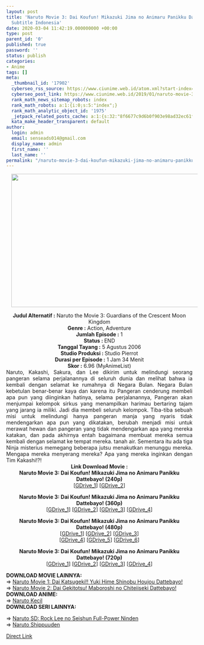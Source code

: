 ```yaml
---
layout: post
title: 'Naruto Movie 3: Dai Koufun! Mikazuki Jima no Animaru Panikku Dattebayo! Movie
  Subtitle Indonesia'
date: 2020-03-04 11:42:19.000000000 +00:00
type: post
parent_id: '0'
published: true
password: ''
status: publish
categories:
- Anime
tags: []
meta:
  _thumbnail_id: '17902'
  cyberseo_rss_source: https://www.ciunime.web.id/atom.xml?start-index=3001&max-results=150
  cyberseo_post_link: https://www.ciunime.web.id/2019/01/naruto-movie-3-dai-koufun-mikazuki-jima.html
  rank_math_news_sitemap_robots: index
  rank_math_robots: a:1:{i:0;s:5:"index";}
  rank_math_analytic_object_id: '1975'
  _jetpack_related_posts_cache: a:1:{s:32:"8f6677c9d6b0f903e98ad32ec61f8deb";a:2:{s:7:"expires";i:1650927386;s:7:"payload";a:0:{}}}
  kata_make_header_transparent: default
author:
  login: admin
  email: senseads014@gmail.com
  display_name: admin
  first_name: ''
  last_name: ''
permalink: "/naruto-movie-3-dai-koufun-mikazuki-jima-no-animaru-panikku-dattebayo-movie-subtitle-indonesia/"
---
```

<div class="separator" style="clear: both; text-align: center;"><a href="https://1.bp.blogspot.com/-J0qDLVn6q2E/XE273xz1aPI/AAAAAAAAIsU/-0Ac9Trvz88sG3c1pPJRTNAjK3tJsVAFQCPcBGAYYCw/s1600/Naruto%2BMovie%2B2%2B-%2BDai%2BGekitotsu%2521%2BMaboroshi%2Bno%2BChiteiiseki%2BDattebayo%2521.jpg" imageanchor="1" style="margin-left: 1em; margin-right: 1em;"><img border="0" data-original-height="720" data-original-width="1280" height="360" src="{{ site.baseurl }}/assets/2020/03/Naruto%2BMovie%2B2%2B-%2BDai%2BGekitotsu%2521%2BMaboroshi%2Bno%2BChiteiiseki%2BDattebayo%2521.jpg" width="640" /></a></div>
<p>
<div style="text-align: center;"><b>Judul</b><b><b> Alternatif</b> :</b> Naruto the Movie 3: Guardians of the Crescent Moon Kingdom</div>
<div style="text-align: center;"><b><b>Genre :</b></b> Action, Adventure</div>
<div style="text-align: center;"><b>Jumlah Episode :</b> 1<br /><b>Status :&nbsp;</b>END<br /><b>Tanggal Tayang :</b> 5 Agustus 2006<br /><b>Studio Produksi : </b>Studio Pierrot<br /><b>Durasi per Episode :</b> 1 Jam 34 Menit</div>
<div style="text-align: center;"><b>Skor :</b> 6.96 (MyAnimeList)</div>
<div style="text-align: center;"></div>
<div style="text-align: justify;">Naruto, Kakashi, Sakura, dan Lee dikirim untuk melindungi seorang pangeran selama perjalanannya di seluruh dunia dan melihat bahwa ia kembali dengan selamat ke rumahnya di Negara Bulan. Negara Bulan kebetulan benar-benar kaya dan karena itu Pangeran cenderung membeli apa pun yang diinginkan hatinya, selama perjalanannya, Pangeran akan menjumpai kelompok sirkus yang menampilkan harimau bertaring tajam yang jarang ia miliki. Jadi dia membeli seluruh kelompok. Tiba-tiba sebuah misi untuk melindungi hanya pangeran manja yang nyaris tidak mendengarkan apa pun yang dikatakan, berubah menjadi misi untuk merawat hewan dan pangeran yang tidak mendengarkan apa yang mereka katakan, dan pada akhirnya entah bagaimana membuat mereka semua kembali dengan selamat ke tempat mereka. tanah air. Sementara itu ada tiga Ninja misterius memegang beberapa jutsu menakutkan menunggu mereka. Mengapa mereka menyerang mereka? Apa yang mereka inginkan dengan Tim Kakashi!?!</div>
<div style="text-align: justify;"></div>
<div style="text-align: justify;"></div>
<div style="text-align: center;"><b>Link Download Movie :</b></div>
<div style="text-align: center;"><b>Naruto Movie 3: Dai Koufun! Mikazuki Jima no Animaru Panikku Dattebayo! (240p)</b><br />[<a href="https://drive.google.com/uc?export=download&amp;id=1Ayf6uJrrdr4PHgo_splGlrOKrwc3KPNI" target="_blank" rel="noopener">GDrive_1</a>]&nbsp;[<a href="https://drive.google.com/uc?export=download&amp;id=19OcttOtNYkd0jECoFWuvLBbsnMpte5Vd" target="_blank" rel="noopener">GDrive_2</a>]</p>
<p><b>Naruto Movie 3: Dai Koufun! Mikazuki Jima no Animaru Panikku Dattebayo! (360p)</b><br />[<a href="https://drive.google.com/uc?export=download&amp;id=1HRgp5eMPGM-EIDnxCWgINZM97tDlufBl" target="_blank" rel="noopener">GDrive_1</a>] [<a href="https://drive.google.com/uc?export=download&amp;id=1AZNdhyO_sIC7OuU1PjThDJmcR4A2Z7Fs" target="_blank" rel="noopener">GDrive_2</a>] [<a href="https://drive.google.com/uc?export=download&amp;id=1UqnTnT1GYJJ15sFvvs7QEpW8bmZwageA" target="_blank" rel="noopener">GDrive_3</a>]&nbsp;[<a href="https://drive.google.com/uc?export=download&amp;id=1uodkM5uuzb_IoMF8HMeEPXmfH-lMW6SD" target="_blank" rel="noopener">GDrive_4</a>]</p>
</div>
<div style="text-align: center;"><b>Naruto Movie 3: Dai Koufun! Mikazuki Jima no Animaru Panikku Dattebayo! (480p)</b><br />[<a href="https://drive.google.com/uc?export=download&amp;id=1x9xblQBYVe6kLpomzu9QxEjllcT56weo" target="_blank" rel="noopener">GDrive_1</a>] [<a href="https://drive.google.com/uc?id=1od5qFH61gggHUrzYciI38S7QvHMS52ir" target="_blank" rel="noopener">GDrive_2</a>] [<a href="https://drive.google.com/uc?id=1O206qFBq87iIdS5xro0pM842uKyBorxL" target="_blank" rel="noopener">GDrive_3</a>]<br />[<a href="https://drive.google.com/uc?export=download&amp;id=12pWhvhCAJDFlSp-op9L9Qi1P8ziU-PWq" target="_blank" rel="noopener">GDrive_4</a>] [<a href="https://drive.google.com/uc?export=download&amp;id=1yrEOcCFcLZjBacTqMR2U8njSwYb04kkD" target="_blank" rel="noopener">GDrive_5</a>]&nbsp;[<a href="https://drive.google.com/uc?export=download&amp;id=1_E5njIhfhbnHI0RMPeYs-jeZOuyQ7uSM" target="_blank" rel="noopener">GDrive_6</a>]</p>
<p><b>Naruto Movie 3: Dai Koufun! Mikazuki Jima no Animaru Panikku Dattebayo! (720p)</b><br />[<a href="https://drive.google.com/uc?export=download&amp;id=1GmZme0SeHgQS0QVerSp0ZOhDylTN-oLO" target="_blank" rel="noopener">GDrive_1</a>] [<a href="https://drive.google.com/uc?export=download&amp;id=1hssd2s1aQGw1CGNnLmB94VnDnFmUahZB" target="_blank" rel="noopener">GDrive_2</a>] [<a href="https://drive.google.com/uc?export=download&amp;id=1u1H2Dr6mon9v5BrgqX-QZS7GCfv_0tz4" target="_blank" rel="noopener">GDrive_3</a>]&nbsp;[<a href="https://drive.google.com/uc?export=download&amp;id=1OltwuwcyqQx2XTF1AqrMzyWoVJ4shzdr" target="_blank" rel="noopener">GDrive_4</a>]
<div style="text-align: left;"></div>
<div style="text-align: left;"></div>
<div style="text-align: left;"><b>DOWNLOAD MOVIE LAINNYA:</b></div>
<div style="text-align: left;"></div>
<div style="text-align: left;">=&gt;&nbsp;<a href="https://www.ciunime.web.id/2019/01/naruto-movie-1-dai-katsugeki-yuki-hime.html" target="_blank" rel="noopener">Naruto Movie 1: Dai Katsugeki!! Yuki Hime Shinobu Houjou Dattebayo!</a></div>
<div style="text-align: left;">=&gt;&nbsp;<a href="https://www.ciunime.web.id/2019/01/naruto-movie-2-dai-gekitotsu-maboroshi.html" target="_blank" rel="noopener">Naruto Movie 2: Dai Gekitotsu! Maboroshi no Chiteiiseki Dattebayo!</a></div>
<div style="text-align: left;"></div>
<div style="text-align: left;"><b>DOWNLOAD ANIME:</b></div>
<div style="text-align: left;"></div>
<div style="text-align: left;">=&gt;&nbsp;<a href="https://www.ciunime.web.id/2019/09/naruto-kecil-episode-001-220-end-batch.html" target="_blank" rel="noopener">Naruto Kecil</a></div>
<div style="text-align: left;"><b>DOWNLOAD SERI LAINNYA:</b></p>
<p>=&gt;&nbsp;<a href="https://www.ciunime.web.id/2019/07/naruto-sd-rock-lee-no-seishun-full.html" target="_blank" rel="noopener">Naruto SD: Rock Lee no Seishun Full-Power Ninden</a><br />=&gt;&nbsp;<a href="https://www.ciunime.web.id/2019/07/naruto-shippuuden-episode-001-500-end.html" target="_blank" rel="noopener">Naruto Shippuuden</a></p>
</div>
</div>
<link rel="stylesheet" href="https://cdnjs.cloudflare.com/ajax/libs/font-awesome/4.7.0/css/font-awesome.min.css" />
<div class="divbtn"> <a href="https://handymansurrender.com/fihup8buzv?key=94550f7ce39444073321dde3b8782f97" class="btn"><i class="fa fa-download"></i> Direct Link</a> </div>
